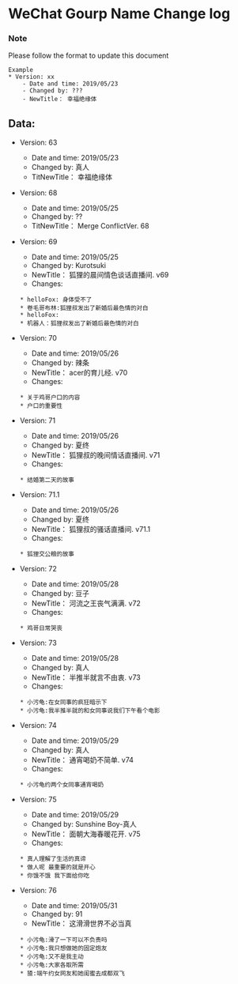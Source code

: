 # WeChat Gourp Name Change log



### Note
Please follow the format to update this document

```
Example
* Version: xx
    - Date and time: 2019/05/23
    - Changed by: ???
    - NewTitle： 幸福绝缘体
```

## Data:

* Version: 63
    - Date and time: 2019/05/23
    - Changed by: 真人
    - TitNewTitle： 幸福绝缘体


* Version: 68
    - Date and time: 2019/05/25
    - Changed by: ??
    - TitNewTitle： Merge ConflictVer. 68

* Version: 69
    - Date and time: 2019/05/25
    - Changed by: Kurotsuki
    - NewTitle： 狐狸的晨间情色谈话直播间. v69
    - Changes: 
    ```
    * helloFox: 身体受不了
    * 卷毛哥布林:狐狸叔发出了新婚后最色情的对白
    * helloFox:
    * 机器人：狐狸叔发出了新婚后最色情的对白
    ```

* Version: 70
    - Date and time: 2019/05/26
    - Changed by: 辣条
    - NewTitle： acer的育儿经. v70
    - Changes:
    ```
    * 关于鸡哥户口的内容
    * 户口的重要性 
    ```
    


* Version: 71
    - Date and time: 2019/05/26
    - Changed by: 夏终
    - NewTitle： 狐狸叔的晚间情话直播间. v71
    - Changes:
    ```
    * 结婚第二天的故事
    ```
    
    
* Version: 71.1
    - Date and time: 2019/05/26
    - Changed by: 夏终
    - NewTitle： 狐狸叔的骚话直播间. v71.1
    - Changes:
    ```
    * 狐狸交公粮的故事
    ```
    

* Version: 72
    - Date and time: 2019/05/28
    - Changed by: 豆子
    - NewTitle： 河流之王丧气满满. v72
    - Changes:
    ```
    * 鸡哥日常哭丧
    ```
    
       

* Version: 73
    - Date and time: 2019/05/28
    - Changed by: 真人
    - NewTitle： 半推半就言不由衷. v73
    - Changes:
    ```
    * 小污龟:在女同事的疯狂暗示下
    * 小污龟:我半推半就的和女同事说我们下午看个电影
    ``` 
    
    
* Version: 74
    - Date and time: 2019/05/29
    - Changed by: 真人
    - NewTitle： 通宵喝奶不简单. v74
    - Changes:
    ```
    * 小污龟约两个女同事通宵喝奶
    ``` 
    
    
* Version: 75
    - Date and time: 2019/05/29
    - Changed by: Sunshine Boy-真人
    - NewTitle： 面朝大海春暖花开. v75
    - Changes:
    ```
    * 真人理解了生活的真谛
    * 做人呢 最重要的就是开心
    * 你饿不饿 我下面给你吃
    ``` 
    
    
    
* Version: 76
    - Date and time: 2019/05/31
    - Changed by: 91
    - NewTitle： 这滑滑世界不必当真
    ```
    * 小污龟:滑了一下可以不负责吗
    * 小污龟:我只想做她的固定炮友
    * 小污龟:又不是我主动
    * 小污龟:大家各取所需
    * 猹:端午约女网友和她闺蜜去成都双飞
    ```
